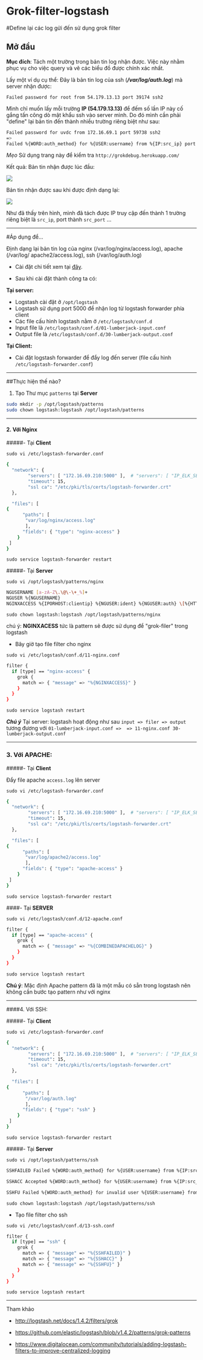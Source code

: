 # Grok-filter-logstash

#Define lại các log gửi đến sử dụng grok filter

## Mở đầu
**Mục đích**: Tách một trường trong bản tin log nhận được. Việc này nhằm phục vụ cho việc query và vẽ các biểu đồ được chính xác nhất.

Lấy một ví dụ cụ thể: Đây là bản tin log của ssh (***/var/log/auth.log***) mà server nhận được:

`Failed password for root from 54.179.13.13 port 39174 ssh2`

Mình chỉ muốn lấy mỗi trường **IP (54.179.13.13)** để đếm số lần IP này cố gắng tấn công dò mật khẩu ssh vào server mình. Do đó mình cần phải "define" lại bản tin đến thành nhiều trường riêng biệt như sau:

```sh
Failed password for uvdc from 172.16.69.1 port 59738 ssh2
=>
Failed %{WORD:auth_method} for %{USER:username} from %{IP:src_ip} port %{INT:src_port} ssh2

```

*Mẹo* Sử dụng trang này để kiểm tra `http://grokdebug.herokuapp.com/`

Kết quả:
Bản tin nhận được lúc đầu:

<img src="http://i.imgur.com/goVH1Am.png">

Bản tin nhận được sau khi được định dạng lại:

<img src="http://i.imgur.com/WfW18Vm.png">

Như đã thấy trên hình, mình đã tách được IP truy cập đến thành 1 trường riêng biệt là `src_ip`, port thành `src_port` ...

---

#Áp dụng để...

Định dạng lại bản tin log của nginx (/var/log/nginx/access.log), apache (/var/log/ 
apache2/access.log), ssh (/var/log/auth.log)

- Cài đặt chi tiết xem tại [đây](https://www.digitalocean.com/community/tutorials/how-to-install-elasticsearch-logstash-and-kibana-4-on-ubuntu-14-04). 

- Sau khi cài đặt thành công ta có:

**Tại server:**

- Logstash cài đặt ở `/opt/logstash`
- Logstash sử dụng port 5000 để nhận log từ logstash forwarder phía client
- Các file cấu hình logstash nằm ở `/etc/logstash/conf.d`
- Input file là `/etc/logstash/conf.d/01-lumberjack-input.conf`
- Output file là `/etc/logstash/conf.d/30-lumberjack-output.conf`

**Tại Client:**

- Cài đặt logstash forwarder để đẩy log đến server (file cấu hình `/etc/logstash-forwarder.conf`)

--- 
##Thực hiện thế nào?

1. Tạo Thư mục `patterns` tại **Server**

```sh
sudo mkdir -p /opt/logstash/patterns
sudo chown logstash:logstash /opt/logstash/patterns
```

---
#### 2. Với Nginx

#####- Tại **Client**

`sudo vi /etc/logstash-forwarder.conf`

```sh
{
  "network": {
        "servers": [ "172.16.69.210:5000" ],  # "servers": [ "IP_ELK_SERVER:PORT" ]
        "timeout": 15,
        "ssl ca": "/etc/pki/tls/certs/logstash-forwarder.crt" 
  },

  "files": [
{
      "paths": [
       "var/log/nginx/access.log"
       ],
      "fields": { "type": "nginx-access" }
    }
 ]
}

```

`sudo service logstash-forwarder restart`

#####- Tại **Server**

`sudo vi /opt/logstash/patterns/nginx`

```sh
NGUSERNAME [a-zA-Z\.\@\-\+_%]+
NGUSER %{NGUSERNAME}
NGINXACCESS %{IPORHOST:clientip} %{NGUSER:ident} %{NGUSER:auth} \[%{HTTPDATE:timestamp}\] "%{WORD:verb} %{URIPATHPARAM:request} HTTP/%{NUMBER:httpversion}" %{NUMBER:response} (?:%{NUMBER:bytes}|-) (?:"(?:%{URI:referrer}|-)"|%{QS:referrer}) %{QS:agent}

```

`sudo chown logstash:logstash /opt/logstash/patterns/nginx`

chú ý: **NGINXACESS** tức là pattern sẽ được sử dụng để "grok-filer" trong logstash

- Bây giờ tạo file filter cho nginx

`sudo vi /etc/logstash/conf.d/11-nginx.conf`

```sh
filter {
  if [type] == "nginx-access" {
    grok {
      match => { "message" => "%{NGINXACCESS}" }
    }
  }
}

```

`sudo service logstash restart`

***Chú ý*** Tại server: logstash hoạt động như sau `input => filer => output` tương đương với `01-lumberjack-input.conf =>  => 11-nginx.conf 30-lumberjack-output.conf`

---

### 3. Với APACHE:

#####- Tại **Client**

Đẩy file apache `access.log` lên server

`sudo vi /etc/logstash-forwarder.conf`

```sh
{
  "network": {
        "servers": [ "172.16.69.210:5000" ],  # "servers": [ "IP_ELK_SERVER:PORT" ]
        "timeout": 15,
        "ssl ca": "/etc/pki/tls/certs/logstash-forwarder.crt" 
  },

  "files": [
{
      "paths": [
       "var/log/apache2/access.log"
       ],
      "fields": { "type": "apache-access" }
    }
 ]
}

```

`sudo service logstash-forwarder restart`

 ####- Tại **SERVER**

`sudo vi /etc/logstash/conf.d/12-apache.conf`

```sh
filter {
  if [type] == "apache-access" {
    grok {
      match => { "message" => "%{COMBINEDAPACHELOG}" }
    }
  }
}
```

`sudo service logstash restart`

**Chú ý**: Mặc định Apache pattern đã là một mẫu có sẵn trong logstash nên không cần bước tạo pattern như với nginx


---

####4. Với SSH:

 #####- Tại **Client**

`sudo vi /etc/logstash-forwarder.conf`

```sh
{
  "network": {
        "servers": [ "172.16.69.210:5000" ],  # "servers": [ "IP_ELK_SERVER:PORT" ]
        "timeout": 15,
        "ssl ca": "/etc/pki/tls/certs/logstash-forwarder.crt" 
  },

  "files": [
{
      "paths": [
       "/var/log/auth.log"
       ],
      "fields": { "type": "ssh" }
    }
 ]
}

```

`sudo service logstash-forwarder restart`


 #####- Tại **Server**

`sudo vi /opt/logstash/patterns/ssh`

```sh
SSHFAILED Failed %{WORD:auth_method} for %{USER:username} from %{IP:src_ip} port %{INT:src_port} ssh2

SSHACC Accepted %{WORD:auth_method} for %{USER:username} from %{IP:src_ip} port %{INT:src_port} ssh2

SSHFU Failed %{WORD:auth_method} for invalid user %{USER:username} from %{IP:src_ip} port %{INT:src_port} ssh2
```

`sudo chown logstash:logstash /opt/logstash/patterns/ssh`

- Tạo file filter cho ssh

`sudo vi /etc/logstash/conf.d/13-ssh.conf`

```sh
filter {
  if [type] == "ssh" {
    grok {
      match => { "message" => "%{SSHFAILED}" }
      match => { "message" => "%{SSHACC}" }
      match => { "message" => "%{SSHFU}" }    
    } 
  }
}

```

`sudo service logstash restart`

--- 

Tham khảo

- http://logstash.net/docs/1.4.2/filters/grok

- https://github.com/elastic/logstash/blob/v1.4.2/patterns/grok-patterns

- https://www.digitalocean.com/community/tutorials/adding-logstash-filters-to-improve-centralized-logging
